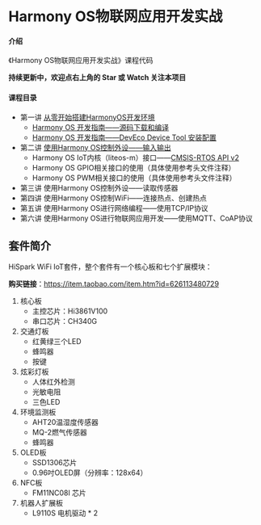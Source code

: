 # Harmony OS物联网应用开发实战

#### 介绍
《Harmony OS物联网应用开发实战》课程代码

**持续更新中，欢迎点右上角的 Star 或 Watch 关注本项目**



#### 课程目录

* 第一讲 [从零开始搭建HarmonyOS开发环境](01_envsetup/README.md)
  * [Harmony OS 开发指南——源码下载和编译](01_envsetup/hos_source_code_download_and_compile.md)
  * [Harmony OS 开发指南——DevEco Device Tool 安装配置](01_envsetup/hos_source_code_download_and_compile.md)
* 第二讲 [使用Harmony OS控制外设——输入输出](02_device_control/README.md)
  * Harmony OS IoT内核（liteos-m）接口——[CMSIS-RTOS API v2](https://arm-software.github.io/CMSIS_5/RTOS2/html/rtos_api2.html)
  * Harmony OS GPIO相关接口的使用（具体使用参考头文件注释）
  * Harmony OS PWM相关接口的使用（具体使用参考头文件注释）
* 第三讲 使用Harmony OS控制外设——读取传感器
* 第四讲 使用Harmony OS控制WiFi——连接热点、创建热点
* 第五讲 使用Harmony OS进行网络编程——使用TCP/IP协议
* 第六讲 使用Harmony OS进行物联网应用开发——使用MQTT、CoAP协议



## 套件简介

HiSpark WiFi IoT套件，整个套件有一个核心板和七个扩展模块：

**购买链接**：https://item.taobao.com/item.htm?id=626113480729

1. 核心板
   * 主控芯片：Hi3861V100
   * 串口芯片：CH340G
2. 交通灯板
   * 红黄绿三个LED
   * 蜂鸣器
   * 按键
3. 炫彩灯板
   * 人体红外检测
   * 光敏电阻
   * 三色LED
4. 环境监测板
   * AHT20温湿度传感器
   * MQ-2燃气传感器
   * 蜂鸣器
5. OLED板
   * SSD1306芯片
   * 0.96吋OLED屏（分辨率：128x64）
6. NFC板
   * FM11NC08I 芯片
7. 机器人扩展板
   * L9110S 电机驱动 * 2





